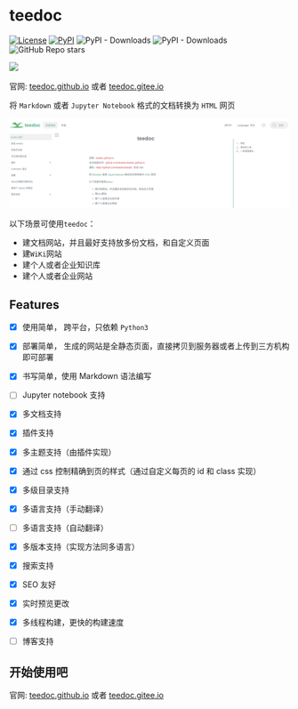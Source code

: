 teedoc
=====

[![License](https://img.shields.io/github/license/teedoc/teedoc?color=red&label=开源协议)](./LICENSE) [![PyPI](https://img.shields.io/pypi/v/teedoc?label=版本)](https://pypi.org/project/teedoc/#history) ![PyPI - Downloads](https://img.shields.io/pypi/dm/teedoc?color=brightgreen&label=下载次数) ![PyPI - Downloads](https://img.shields.io/pypi/dw/teedoc?color=brightgreen&label=下载次数) ![GitHub Repo stars](https://img.shields.io/github/stars/teedoc/teedoc?style=social&label=收藏)

<img src="https://teedoc.github.io/static/image/logo.png" height=64/> 

官网: [teedoc.github.io](https://teedoc.github.io/) 或者 [teedoc.gitee.io](https://teedoc.gitee.io/)

将 `Markdown` 或者 `Jupyter Notebook` 格式的文档转换为 `HTML` 网页

![](./assets/images/teedoc_screenshot_0.png)

以下场景可使用`teedoc`：
* 建文档网站，并且最好支持放多份文档，和自定义页面
* 建`WiKi`网站
* 建个人或者企业知识库
* 建个人或者企业网站

## Features

- [x] 使用简单， 跨平台，只依赖 `Python3`
- [x] 部署简单， 生成的网站是全静态页面，直接拷贝到服务器或者上传到三方机构即可部署
- [x] 书写简单，使用 Markdown 语法编写
- [ ] Jupyter notebook 支持
- [x] 多文档支持
- [x] 插件支持
- [x] 多主题支持（由插件实现）
- [x] 通过 css 控制精确到页的样式（通过自定义每页的 id 和 class 实现）
- [x] 多级目录支持
- [x] 多语言支持（手动翻译）
- [ ] 多语言支持（自动翻译）
- [x] 多版本支持（实现方法同多语言）
- [x] 搜索支持
- [x] SEO 友好
- [x] 实时预览更改
- [x] 多线程构建，更快的构建速度
- [ ] 博客支持


## 开始使用吧

官网: [teedoc.github.io](https://teedoc.github.io/) 或者 [teedoc.gitee.io](https://teedoc.gitee.io/)


